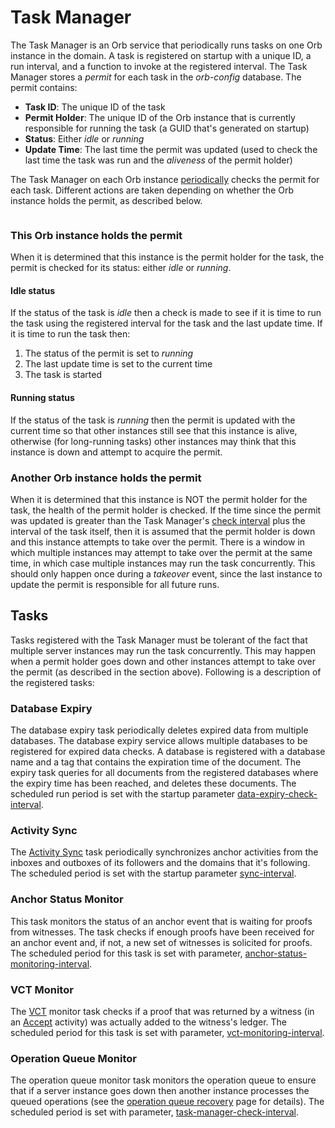 # Task Manager

The Task Manager is an Orb service that periodically runs tasks on one Orb instance
in the domain. A task is registered on startup with a unique ID, a run interval,
and a function to invoke at the registered interval. The Task Manager stores a _permit_ for
each task in the _orb-config_ database. The permit contains:
- **Task ID**: The unique ID of the task
- **Permit Holder**: The unique ID of the Orb instance that is currently responsible for running the task (a GUID that's generated on startup)
- **Status**: Either _idle_ or _running_
- **Update Time**: The last time the permit was updated (used to check the last time the task was run and the _aliveness_ of the permit holder)

The Task Manager on each Orb instance [periodically](parameters.html#task-manager-check-interval)
checks the permit for each task. Different actions are taken depending on whether the Orb instance
holds the permit, as described below.

```{image} ../_static/orb/task-manager.svg

```

### This Orb instance holds the permit

When it is determined that this instance is the permit holder for the task, the permit is checked for
its status: either _idle_ or _running_.

#### Idle status

If the status of the task is _idle_ then a check is made to see if it is time to run the task
using the registered interval for the task and the last update time.
If it is time to run the task then:

1) The status of the permit is set to _running_
2) The last update time is set to the current time 
3) The task is started

#### Running status

If the status of the task is _running_ then the permit is updated with the current time so that
other instances still see that this instance is alive, otherwise (for long-running tasks)
other instances may think that this instance is down and attempt to acquire the permit.

### Another Orb instance holds the permit

When it is determined that this instance is NOT the permit holder for the task, the health of the
permit holder is checked. If the time since the permit was updated is greater than the Task Manager's
[check interval](parameters.html#task-manager-check-interval) plus the interval of the task itself,
then it is assumed that the permit holder is down and this instance attempts to take over the permit.
There is a window in which multiple instances may attempt to take over the permit at the same
time, in which case multiple instances may run the task concurrently. This should only happen once
during a _takeover_ event, since the last instance to update the permit is responsible for all future
runs.

## Tasks

Tasks registered with the Task Manager must be tolerant of the fact that multiple server instances
may run the task concurrently. This may happen when a permit holder goes down and
other instances attempt to take over the permit (as described in the section above). Following is a
description of the registered tasks:

### Database Expiry

The database expiry task periodically deletes expired data from multiple databases. The database expiry
service allows multiple databases to be registered for expired data checks. A database is registered
with a database name and a tag that contains the expiration time of the document. The expiry task queries
for all documents from the registered databases where the expiry time has been reached, and
deletes these documents. The scheduled run period is set with the startup
parameter [data-expiry-check-interval](parameters.html#data-expiry-check-interval).

### Activity Sync

The [Activity Sync](onboardrecover.html#activity-sync-task) task periodically synchronizes anchor activities from the
inboxes and outboxes of its followers and the domains that it's following. The scheduled period is set
with the startup parameter [sync-interval](parameters.html#anchor-event-sync-interval).

### Anchor Status Monitor

This task monitors the status of an anchor event that is waiting for proofs from witnesses.
The task checks if enough proofs have been received for an anchor event and, if not, a new
set of witnesses is solicited for proofs. The scheduled period for this task is set with
parameter, [anchor-status-monitoring-interval](parameters.html#anchor-status-monitoring-interval).

### VCT Monitor

The [VCT](vct.html) monitor task checks if a proof that was returned by a witness
(in an [Accept](https://trustbloc.github.io/activityanchors/#accept-anchor-activity)
activity) was actually added to the witness's ledger. The scheduled period
for this task is set with parameter,
[vct-monitoring-interval](parameters.html#vct-monitoring-interval).

### Operation Queue Monitor

The operation queue monitor task monitors the operation queue to ensure that if a server
instance goes down then another instance processes the queued operations
(see the [operation queue recovery](batchwriter.html#recovery) page for details). The scheduled period is set
with parameter, [task-manager-check-interval](parameters.html#task-manager-check-interval).
